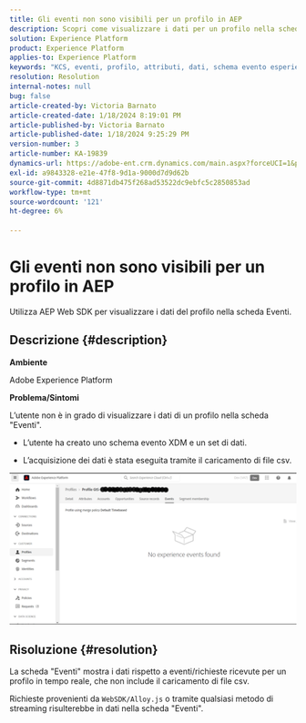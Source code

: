 ```yaml
---
title: Gli eventi non sono visibili per un profilo in AEP
description: Scopri come visualizzare i dati per un profilo nella scheda Eventi di AEP.
solution: Experience Platform
product: Experience Platform
applies-to: Experience Platform
keywords: "KCS, eventi, profilo, attributi, dati, schema evento esperienza,"
resolution: Resolution
internal-notes: null
bug: false
article-created-by: Victoria Barnato
article-created-date: 1/18/2024 8:19:01 PM
article-published-by: Victoria Barnato
article-published-date: 1/18/2024 9:25:29 PM
version-number: 3
article-number: KA-19839
dynamics-url: https://adobe-ent.crm.dynamics.com/main.aspx?forceUCI=1&pagetype=entityrecord&etn=knowledgearticle&id=480094ce-3eb6-ee11-a569-6045bd006b25
exl-id: a9843328-e21e-47f8-9d1a-9000d7d9d62b
source-git-commit: 4d8871db475f268ad53522dc9ebfc5c2850853ad
workflow-type: tm+mt
source-wordcount: '121'
ht-degree: 6%

---
```


# Gli eventi non sono visibili per un profilo in AEP


Utilizza AEP Web SDK per visualizzare i dati del profilo nella scheda Eventi.



## Descrizione {#description}


<b>Ambiente</b>

Adobe Experience Platform

<b>Problema/Sintomi</b>

L’utente non è in grado di visualizzare i dati di un profilo nella scheda &quot;Eventi&quot;.



- L’utente ha creato uno schema evento XDM e un set di dati.

- L’acquisizione dei dati è stata eseguita tramite il caricamento di file csv.



![](assets/___490094ce-3eb6-ee11-a569-6045bd006b25___.png)


## Risoluzione {#resolution}


La scheda &quot;Eventi&quot; mostra i dati rispetto a eventi/richieste ricevute per un profilo in tempo reale, che non include il caricamento di file csv.

Richieste provenienti da `WebSDK/Alloy.js` o tramite qualsiasi metodo di streaming risulterebbe in dati nella scheda &quot;Eventi&quot;.
